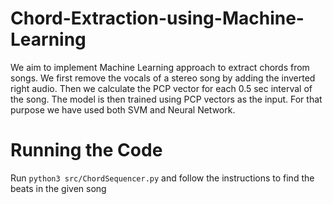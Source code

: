 # Chord-Extraction-using-Machine-Learning
We aim to implement Machine Learning approach to extract chords from songs. 
We first remove the vocals of a stereo song by adding the inverted right audio.
Then we calculate the PCP vector for each 0.5 sec interval of the song.
The model is then trained using PCP vectors as the input. For that purpose we have used both SVM and Neural Network.

# Running the Code
Run `python3 src/ChordSequencer.py` and follow the instructions to find the beats in the given song
